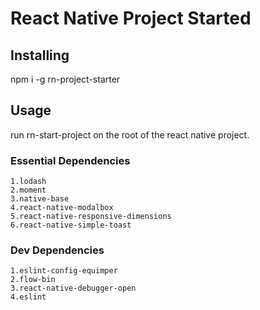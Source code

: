 # React Native Project Started

## **Installing**

  npm i -g rn-project-starter

## **Usage**

  run rn-start-project on the root of the react native project.

### **Essential Dependencies**

    1.lodash
    2.moment
    3.native-base
    4.react-native-modalbox
    5.react-native-responsive-dimensions
    6.react-native-simple-toast

### **Dev Dependencies**

    1.eslint-config-equimper
    2.flow-bin
    3.react-native-debugger-open
    4.eslint
